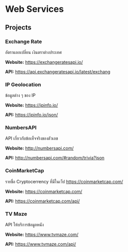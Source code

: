 # Web Services

## Projects

### Exchange Rate

อัตราแลกเปลี่ยน เงินตราต่างประเทศ

**Website:** https://exchangeratesapi.io/

**API:** https://api.exchangeratesapi.io/latest/exchang

### IP Geolocation

ข้อมูลต่าง ๆ ของ IP

**Website:** https://ipinfo.io/

**API:** https://ipinfo.io/json/

### NumbersAPI

API เกี่ยวกับข้อเท็จจริงของตัวเลข

**Website:** http://numbersapi.com/

**API:** http://numbersapi.com/#random/trivia?json

### CoinMarketCap

รายชื่อ Cryptocerrency ที่มีในเว็ป https://coinmarketcap.com/

**Website:** https://coinmarketcap.com/

**API:** https://coinmarketcap.com/api/

### TV Maze

API ให้บริการข้อมูลหนัง

**Website:** https://www.tvmaze.com/

**API:** https://www.tvmaze.com/api/
